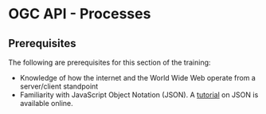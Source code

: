 # OGC API - Processes

## Prerequisites

The following are prerequisites for this section of the training:

-   Knowledge of how the internet and the World Wide Web operate from a
    server/client standpoint
-   Familiarity with JavaScript Object Notation (JSON). A
    [tutorial](https://www.w3schools.com/js/js_json_intro.asp) on JSON
    is available online.